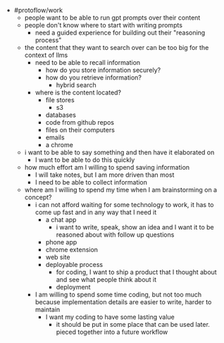 - #protoflow/work
	- people want to be able to run gpt prompts over their content
	- people don't know where to start with writing prompts
		- need a guided experience for building out their "reasoning process"
	- the content that they want to search over can be too big for the context of llms
		- need to be able to recall information
			- how do you store information securely?
			- how do you retrieve information?
				- hybrid search
		- where is the content located?
			- file stores
				- s3
			- databases
			- code from github repos
			- files on their computers
			- emails
			- a chrome
	- i want to be able to say something and then have it elaborated on
		- I want to be able to do this quickly
	- how much effort am I willing to spend saving information
		- I will take notes, but I am more driven than most
		- I need to be able to collect information
	- where am I willing to spend my time when I am brainstorming on a concept?
		- i can not afford waiting for some technology to work, it has to come up fast and in any way that I need it
			- a chat app
				- i want to write, speak, show an idea and I want it to be reasoned about with follow up questions
			- phone app
			- chrome extension
			- web site
			- deployable process
				- for coding, I want to ship a product that I thought about and see what people think about it
				- deployment
		- I am willing to spend some time coding, but not too much because implementation details are easier to write, harder to maintain
			- I want my coding to have some lasting value
				- it should be put in some place that can be used later. pieced together into a future workflow